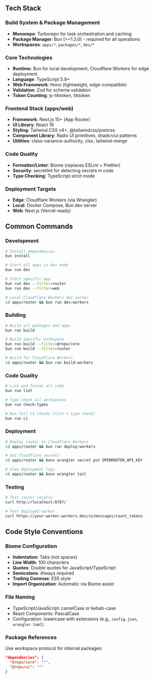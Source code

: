 ## Tech Stack

### Build System & Package Management

- **Monorepo**: Turborepo for task orchestration and caching
- **Package Manager**: Bun (>=1.3.0) - required for all operations
- **Workspaces**: `apps/*`, `packages/*`, `dev/*`

### Core Technologies

- **Runtime**: Bun for local development, Cloudflare Workers for edge deployment
- **Language**: TypeScript 5.9+
- **Web Framework**: Hono (lightweight, edge-compatible)
- **Validation**: Zod for schema validation
- **Token Counting**: js-tiktoken, tiktoken

### Frontend Stack (apps/web)

- **Framework**: Next.js 15+ (App Router)
- **UI Library**: React 19
- **Styling**: Tailwind CSS v4+, @tailwindcss/postcss
- **Component Library**: Radix UI primitives, shadcn/ui patterns
- **Utilities**: class-variance-authority, clsx, tailwind-merge

### Code Quality

- **Formatter/Linter**: Biome (replaces ESLint + Prettier)
- **Security**: secretlint for detecting secrets in code
- **Type Checking**: TypeScript strict mode

### Deployment Targets

- **Edge**: Cloudflare Workers (via Wrangler)
- **Local**: Docker Compose, Bun dev server
- **Web**: Next.js (Vercel-ready)

## Common Commands

### Development

```bash
# Install dependencies
bun install

# Start all apps in dev mode
bun run dev

# Start specific app
bun run dev --filter=router
bun run dev --filter=web

# Local Cloudflare Workers dev server
cd apps/router && bun run dev:workers
```

### Building

```bash
# Build all packages and apps
bun run build

# Build specific workspace
bun run build --filter=@repo/core
bun run build --filter=router

# Build for Cloudflare Workers
cd apps/router && bun run build:workers
```

### Code Quality

```bash
# Lint and format all code
bun run lint

# Type check all workspaces
bun run check-types

# Run full CI checks (lint + type check)
bun run ci
```

### Deployment

```bash
# Deploy router to Cloudflare Workers
cd apps/router && bun run deploy:workers

# Set Cloudflare secrets
cd apps/router && bunx wrangler secret put OPENROUTER_API_KEY

# View deployment logs
cd apps/router && bunx wrangler tail
```

### Testing

```bash
# Test router locally
curl http://localhost:8787/

# Test deployed worker
curl https://your-worker.workers.dev/v1/messages/count_tokens
```

## Code Style Conventions

### Biome Configuration

- **Indentation**: Tabs (not spaces)
- **Line Width**: 100 characters
- **Quotes**: Double quotes for JavaScript/TypeScript
- **Semicolons**: Always required
- **Trailing Commas**: ES5 style
- **Import Organization**: Automatic via Biome assist

### File Naming

- TypeScript/JavaScript: camelCase or kebab-case
- React Components: PascalCase
- Configuration: lowercase with extensions (e.g., `config.json`, `wrangler.toml`)

### Package References

Use workspace protocol for internal packages:

```json
"dependencies": {
  "@repo/core": "*",
  "@repo/ui": "*"
}
```
